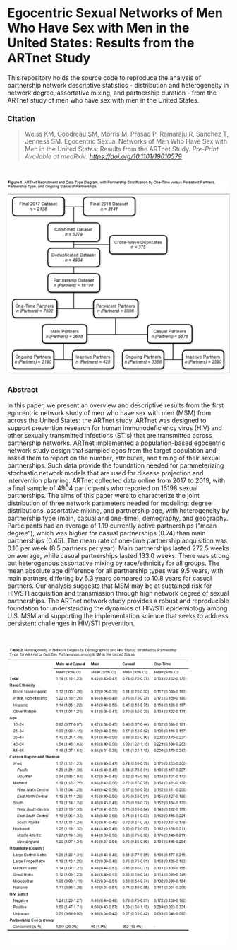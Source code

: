 # Egocentric Sexual Networks of Men Who Have Sex with Men in the United States: Results from the ARTnet Study

This repository holds the source code to reproduce the analysis of partnership network descriptive statistics - distribution and heterogeneity in network degree, assortative mixing, and partnership duration - from the ARTnet study of men who have sex with men in the United States.

### Citation
>Weiss KM, Goodreau SM, Morris M, Prasad P, Ramaraju R, Sanchez T, Jenness SM. Egocentric Sexual Networks of Men Who Have Sex with Men in the United States: Results from the ARTnet Study. *Pre-Print Available at medRxiv: https://doi.org/10.1101/19010579*

<br>

![Figure 1](https://github.com/EpiModel/NetStats/blob/master/Analyses/Figure%201.png)

### Abstract

In this paper, we present an overview and descriptive results from the first egocentric network study of men who have sex with men (MSM) from across the United States: the ARTnet study. ARTnet was designed to support prevention research for human immunodeficiency virus (HIV) and other sexually transmitted infections (STIs) that are transmitted across partnership networks. ARTnet implemented a population-based egocentric network study design that sampled egos from the target population and asked them to report on the number, attributes, and timing of their sexual partnerships. Such data provide the foundation needed for parameterizing stochastic network models that are used for disease projection and intervention planning. ARTnet collected data online from 2017 to 2019, with a final sample of 4904 participants who reported on 16198 sexual partnerships. The aims of this paper were to characterize the joint distribution of three network parameters needed for modeling: degree distributions, assortative mixing, and partnership age, with heterogeneity by partnership type (main, casual and one-time), demography, and geography. Participants had an average of 1.19 currently active partnerships (“mean degree”), which was higher for casual partnerships (0.74) than main partnerships (0.45). The mean rate of one-time partnership acquisition was 0.16 per week (8.5 partners per year). Main partnerships lasted 272.5 weeks on average, while casual partnerships lasted 133.0 weeks. There was strong but heterogenous assortative mixing by race/ethnicity for all groups. The mean absolute age difference for all partnership types was 9.5 years, with main partners differing by 6.3 years compared to 10.8 years for casual partners. Our analysis suggests that MSM may be at sustained risk for HIV/STI acquisition and transmission through high network degree of sexual partnerships. The ARTnet network study provides a robust and reproducible foundation for understanding the dynamics of HIV/STI epidemiology among U.S. MSM and supporting the implementation science that seeks to address persistent challenges in HIV/STI prevention.

<br>

![Table 2](https://github.com/EpiModel/NetStats/blob/master/Analyses/Table%202.png)
